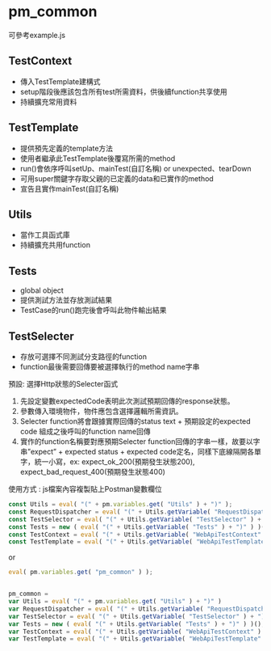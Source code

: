 # pm_common
可參考example.js
## TestContext 
- 傳入TestTemplate建構式
- setup階段後應該包含所有test所需資料，供後續function共享使用
- 持續擴充常用資料

## TestTemplate
- 提供預先定義的template方法
- 使用者繼承此TestTemplate後覆寫所需的method
- run()會依序呼叫setUp、mainTest(自訂名稱) or unexpected、tearDown
- 可用super關鍵字存取父親的已定義的data和已實作的method
- 宣告且實作mainTest(自訂名稱)

## Utils
- 當作工具函式庫
- 持續擴充共用function

## Tests
- global object
- 提供測試方法並存放測試結果
- TestCase的run()跑完後會呼叫此物件輸出結果

## TestSelecter
- 存放可選擇不同測試分支路徑的function
- function最後需要回傳要被選擇執行的method name字串

預設: 選擇Http狀態的Selecter函式
1.  先設定變數expectedCode表明此次測試預期回傳的response狀態。
2.	參數傳入環境物件，物件應包含選擇邏輯所需資訊。
3.	Selecter function將會跟據實際回傳的status text + 預期設定的expected code 組成之後呼叫的function name回傳
4.  實作的function名稱要對應預期Selecter function回傳的字串一樣，故要以字串”expect” + expected status + expected code定名，同樣下底線隔開各單     字，統一小寫，ex: expect_ok_200(預期發生狀態200), expect_bad_request_400(預期發生狀態400)
    


使用方式 : js檔案內容複製貼上Postman變數欄位
```javascript
const Utils = eval( "(" + pm.variables.get( "Utils" ) + ")" );
const RequestDispatcher = eval( "(" + Utils.getVariable( "RequestDispatcher" ) + ")" );
const TestSelector = eval( "(" + Utils.getVariable( "TestSelector" ) + ")" );
const Tests = new ( eval( "(" + Utils.getVariable( "Tests" ) + ")" ) )();
const TestContext = eval( "(" + Utils.getVariable( "WebApiTestContext" ) + ")" );
const TestTemplate = eval( "(" + Utils.getVariable( "WebApiTestTemplate" ) + ")" );
```

or

```javascript
eval( pm.variables.get( "pm_common" ) );


pm_common =
var Utils = eval( "(" + pm.variables.get( "Utils" ) + ")" )
var RequestDispatcher = eval( "(" + Utils.getVariable( "RequestDispatcher" ) + ")" );
var TestSelector = eval( "(" + Utils.getVariable( "TestSelector" ) + ")" );
var Tests = new ( eval( "(" + Utils.getVariable( "Tests" ) + ")" ) )();
var TestContext = eval( "(" + Utils.getVariable( "WebApiTestContext" ) + ")" );
var TestTemplate = eval( "(" + Utils.getVariable( "WebApiTestTemplate" ) + ")" );
```
